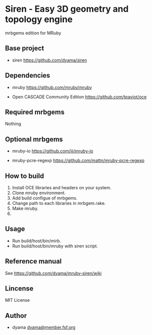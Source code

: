 Siren - Easy 3D geometry and topology engine
============================================

mrbgems edition for MRuby

Base project
------------

* siren
https://github.com/dyama/siren

Dependencies
------------

* mruby
https://github.com/mruby/mruby

* Open CASCADE Community Edition
https://github.com/tpaviot/oce

Required mrbgems
----------------

Nothing

Optional mrbgems
----------------

* mruby-io
https://github.com/iij/mruby-io

* mruby-pcre-regexp
https://github.com/mattn/mruby-pcre-regexp

How to build
------------
1. Install OCE libraries and headers on your system.
2. Clone mruby environment.
3. Add build configue of mrbgems.
4. Change path to each libraries in mrbgem.rake.
5. Make mruby.
6. 

Usage
-----
* Run build/host/bin/mirb.
* Run build/host/bin/mruby with siren script.

Reference manual
----------------

See https://github.com/dyama/mruby-siren/wiki

Lincense
--------
MIT License

Author
------
* dyama <dyama@member.fsf.org>

